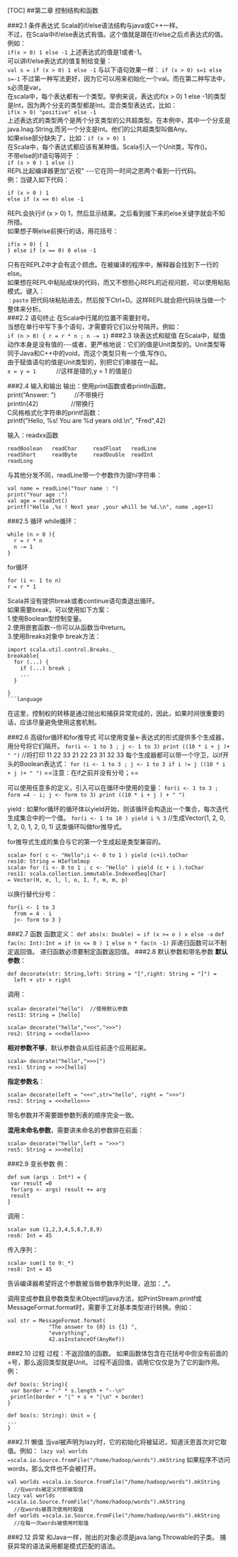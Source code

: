 [TOC]
##第二章 控制结构和函数

###2.1 条件表达式
  Scala的if/else语法结构与java或C++一样。  
  不过，在Scala中if/else表达式有值。这个值就是跟在if/else之后点表达式的值。  
  例如：  
  `if(x > 0) 1 else -1`
  上述表达式的值是1或者-1。  
  可以讲if/else表达式的值复制给变量：   
  `val s = if (x > 0) 1 else -1`
  与以下语句效果一样：
  `if (x > 0) s=1 else s=-1`
  不过第一种写法更好，因为它可以用来初始化一个val。而在第二种写法中，s必须是var。    
  在scala中，每个表达都有一个类型。举例来说，表达式if(x > 0) 1 else -1的类型是Int，因为两个分支的类型都是Int。混合类型表达式，比如：  
  `if(x > 0) "positive" else -1`  
  上述表达式的类型两个是两个分支类型的公共超类型。在本例中，其中一个分支是java.lnag.String,而另一个分支是Int。他们的公共超类型叫做Any。  
  如果else部分缺失了，比如：`if (x > 0) 1`  
  在Scala中，每个表达式都应该有某种值。Scala引入一个Unit类，写作()。  
  不带else的if语句等同于	：  
  `if (x > 0 ) 1 else ()`  
  REPL比起编译器更加"近视" ---它在同一时间之恩两个看到一行代码。  
  例：当键入如下代码：  
  ```
  if (x > 0 ) 1
  else if (x == 0) else -1
  ```
  REPL会执行if (x > 0) 1，然后显示结果。之后看到接下来的else关键字就会不知所措。  
  如果想子啊else前换行的话，用花括号：  
  ```
  if(x > 0) { 1
  } else if (x == 0) 0 else -1
  ```
  只有在REPLZ中才会有这个顾虑。在被编译的程序中，解释器会找到下一行的else。  
  如果想在REPL中粘贴成块的代码，而又不想担心REPL的近视问题，可以使用粘贴模式。键入：  
  `：paste`
  把代码块粘贴进去，然后按下Ctrl+D。这样REPL就会把代码块当做一个整体来分析。  
###2.2 语句终止
  在Scala中行尾的位置不需要封号。  
  当想在单行中写下多个语句，才需要将它们以分号隔开。例如：  
  `if (n > 0) { r = r * n ; n -= 1}`
###2.3 块表达式和赋值
  在Scala中，赋值动作本身是没有值的---或者，更严格地说：它们的值是Unit类型的。Unit类型等同于Java和C++中的void，而这个类型只有一个值,写作()。  
  由于赋值语句的值是Unit类型的，别把它们串接在一起。  
  `x = y = 1` 　　　//这样是错的,y = 1 的值是()  
  
###2.4 输入和输出
   输出：使用print函数或者println函数。  
   print(“Answer: ”)　　　//不带换行  
   println(42) 　　　　　//带换行  
   C风格格式化字符串的printf函数：  
   printf("Hello, %s! You are %d years old.\n", "Fred",42)  
   
   输入：readxx函数
   ```
   readBoolean   readChar     readFloat   readLine   
   readShort     readByte     readDouble  readInt     
   readLong         
   ```
   与其他分发不同，readLine带一个参数作为提hi字符串：
   ```
   val name = readLine("Your name : ")
   print("Your age :")
   val age = readInt()
   printf("Hello ,%s ! Next year ,your whill be %d.\n", name ,age+1)
   ```   
###2.5 循环
   while循环：
   ```
   while (n > 0 ){
     r = r * n
     n -= 1
   } 
   ```
   for循环
   ```
   for (i <- 1 to n)
   r = r * 1 
   ```
   
   Scala并没有提供break或者continue语句类退出循环。  
   如果需要break，可以使用如下方案：  
   1.使用Boolean型控制变量。  
   2.使用嵌套函数--你可以从函数当中return。  
   3.使用Breaks对象中 break方法：  
   ```
   import scala.util.control.Breaks._
   breakable{
     for (...) {
       if (...) break ;
       ...
     }
   
   }
   ```language
```

   在这里，控制权的转移是通过抛出和捕获异常完成的，因此，如果时间很重要的话，应该尽量避免使用这套机制。

###2.6 高级for循环和for推导式
   可以使用变量<-表达式的形式提供多个生成器，用分号将它们隔开。
  `for(i <- 1 to 3 ; j <- 1 to 3) print ((10 * i + j )+ " ")`
  //将打印 11 22 33 21 22 23 31 32 33
  每个生成器都可以带一个守卫，以if开头的Boolean表达式：
  `for (i <- 1 to 3 ; j <- 1 to 3 if i != j ((10 * i + j )+ " ")`
  ==注意：在if之前并没有分号；==
  
  可以使用任意多的定义，引入可以在循环中使用的变量：
  `for(i <- 1 to 3 ; form =4 - i; j <- form to 3) print ((10 * i + j ) + " ")`
  
  yield : 如果for循环的循环体以yield开始，则该循环会构造出一个集合，每次迭代生成集合中的一个值。
  `for(i <- 1 to 10 ) yield i % 3`
  //生成Vector(1, 2, 0, 1, 2, 0, 1, 2, 0, 1)
  这类循环叫做for推导式。
  
  for推导式生成的集合与它的第一个生成起是类型兼容的。
```
scala> for( c <- "Hello";i <- 0 to 1 ) yield (c+i).toChar
res10: String = HIeflmlmop
scala> for (i <- 0 to 1 ; c <- "Hello" ) yield (c + i ).toChar
res11: scala.collection.immutable.IndexedSeq[Char] 
= Vector(H, e, l, l, o, I, f, m, m, p)
```
  以换行替代分号：
```
for{i <- 1 to 3
  from = 4 - i
  j<- form to 3 }
```  

###2.7 函数
  函数定义：
  `def abs(x: Double) = if (x >= o ) x else -x`
  `def fac(n: Int):Int = if (n <= 0 ) 1 else n * fac(n -1)`
  非递归函数可以不制定返回值。
  递归函数必须要制定函数返回值。
###2.8 默认参数和带名参数
  **默认参数**：
```
def decorate(str: String,left: String = "[",right: String = "]") =
  left + str + right
```
  调用：
```
scala> decorate("hello")  //使用默认参数
res13: String = [hello]

scala> decorate("hello","<<<",">>>")  
res2: String = <<<hello>>>
```
  
  **相对参数不够**，默认参数会从后往前逐个应用起来。
  
```
scala> decorate("hello",">>>[")  
res1: String = >>>[hello]
```  
  **指定参数名**：
```
scala> decorate(left = "<<<",str="hello", right = ">>>")  
res2: String = <<<hello>>>

```
  带名参数并不需要跟参数列表的顺序完全一致。
  
  **混用未命名参数**，需要讲未命名的参数排在前面：
```
scala> decorate("hello",left = ">>>")  
res5: String = >>>hello]
```

###2.9 变长参数
  例：
```
def sum (args : Int*) = {
 var result =0
 for(arg <- args) result += arg
 result
} 
```
  调用：
```
scala> sum (1,2,3,4,5,6,7,8,9)
res6: Int = 45
```
  传入序列：
```
scala> sum(1 to 9:_*)
res8: Int = 45
```
  告诉编译器希望将这个参数被当做参数序列处理，追加：_*。
  
  调用变成参数且参数类型未Object的java方法，如PrintStream.printf或MessageFormat.format时，需要手工对基本类型进行转换。例如：
```
val str = MessageFormat.format(
             "The answer to {0} is {1} ",
             "everything",
             42.asInstanceOf(AnyRef))
```

###2.10 过程
  过程：不返回值的函数。
  如果函数体包含在花括号中但没有前面的=号，那么返回类型就是Unit。
  过程不返回值，调用它仅仅是为了它的副作用。
  例：
```
def box(s: String){
 var border = "-" * s.length + "--\n"
 println(border + "|" + s + "|\n" + border)
}
```
```
def box(s: String): Unit = {
...
}
```

###2.11 懒值
  当val被声明为lazy时，它的初始化将被延迟，知道沃恩首次对它取值。例如：
  `lazy val worlds =scala.io.Source.fromFile("/home/hadoop/words").mkString`
  如果程序不访问words，那么文件也不会被打开。
```
val worlds =scala.io.Source.fromFile("/home/hadoop/words").mkString
  //在words被定义时即被取值
lazy val worlds =scala.io.Source.fromFile("/home/hadoop/words").mkString
  //在words被首次使用时取值
def worlds =scala.io.Source.fromFile("/home/hadoop/words").mkString
  //在每一次words被使用时取值
```


###2.12 异常
  和Java一样，抛出的对象必须是java.lang.Throwable的子类。
  捕获异常的语法采用都是模式匹配的语法。